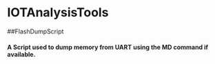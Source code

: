# IOTAnalysisTools

##FlashDumpScript
#### A Script used to dump memory from UART using the MD command if available.

